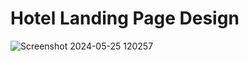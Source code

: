 # Hotel Landing Page Design



![Screenshot 2024-05-25 120257](https://github.com/Mahelchandupa/HotelLandingPage/assets/110615431/b1b94433-99c2-4f7b-b89c-5f5f070daec4)
